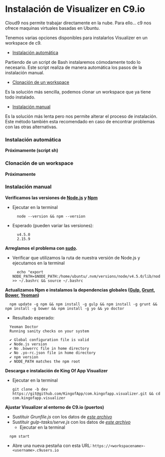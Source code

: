 # Instalación de Visualizer en C9.io

Cloud9 nos permite trabajar directamente en la nube. Para ello... c9 nos ofrece maquinas virtuales basadas en Ubuntu.

Tenemos varias opciones disponibles para instalarlos Visualizer en un workspace de c9.

- [Instalación automática](#instalaci%C3%B3n-autom%C3%A1tica)

Partiendo de un script de Bash instalaremos cómodamente todo lo necesario. Este script realiza de manera automática los pasos de la instalación manual.

- [Clonación de un workspace](#clonaci%C3%B3n-de-un-workspace)

Es la solución más sencilla, podemos clonar un workspace que ya tiene todo instalado.

- [Instalación manual](#instalaci%C3%B3n-manual)

Es la solución más lenta pero nos permite alterar el proceso de instalación. Este método también esta recomendado en caso de encontrar problemas con las otras alternativas. 


### Instalación automática
  **Próximamente (script sh)**

### Clonación de un workspace
  **Próximamente**

### Instalación manual

**Verificamos las versiones de [Node.js](https://nodejs.org/en/) y [Npm](https://www.npmjs.com/)**
- Ejecutar en la terminal
  ```
    node --version && npm --version
  ```

- Esperado (pueden variar las versiones):
  ```
    v4.5.0
    2.15.9
  ```

**Arreglamos el problema con [sudo](https://c9.io/blog/how-to-use-yeoman-on-cloud9/).**

- Verificar que utilizamos la ruta de nuestra versión de Node.js y ejecutamos en la terminal

  ```
    echo "export NODE_PATH=$NODE_PATH:/home/ubuntu/.nvm/versions/node/v4.5.0/lib/node_modules" >> ~/.bashrc && source ~/.bashrc
  ```


**Actualizamos Npm e instalamos la dependencias globales ([Gulp](http://gulpjs.com/), [Grunt](http://gruntjs.com/), [Bower](https://bower.io/), [Yeoman](http://yeoman.io/))**
  ```
    npm update -g npm && npm install -g gulp && npm install -g grunt && npm install -g bower && npm install -g yo && yo doctor
  ```

  - Resultado esperado:
  ```
    Yeoman Doctor
    Running sanity checks on your system

    ✔ Global configuration file is valid
    ✔ Node.js version
    ✔ No .bowerrc file in home directory
    ✔ No .yo-rc.json file in home directory
    ✔ npm version
    ✔ NODE_PATH matches the npm root
  ```

  **Descarga e instalación de King Of App Visualizer**

  - Ejecutar en la terminal

    ```
    git clone -b dev https://git@github.com/KingofApp/com.kingofapp.visualizer.git && cd com.kingofapp.visualizer
    ```

  **Ajustar Visualizer al entorno de C9.io (puertos)**

  - Sustituir *Grunfile.js* con los datos de *[este archivo](https://gist.github.com/UlisesGascon/54acff02948964554726708f04a25937#file-gruntfile-js)*
  - Sustituir *gulp-tasks/serve.js* con los datos de *[este archivo](https://gist.github.com/UlisesGascon/54acff02948964554726708f04a25937#file-serve-js)*
    - Ejecutar en la terminal
  ```
    npm start
  ```
  - Abre una nueva pestaña con esta URL: `https://<workspacename>-<username>.c9users.io`

